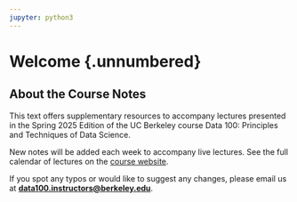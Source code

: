 ```yaml
---
jupyter: python3
---
```


# Welcome {.unnumbered}

## About the Course Notes

This text offers supplementary resources to accompany lectures presented in the Spring 2025 Edition of the UC Berkeley course Data 100: Principles and Techniques of Data Science. 

New notes will be added each week to accompany live lectures. See the full calendar of lectures on the [course website](https://ds100.org/sp25/). 

If you spot any typos or would like to suggest any changes, please email us at **data100.instructors@berkeley.edu**.
